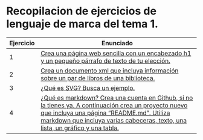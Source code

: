 # Recopilacion de ejercicios de lenguaje de marca del tema 1.

Ejercicio | Enunciado
----------|----------
1|[Crea una página web sencilla con un encabezado h1 y un pequeño párrafo de texto de tu elección.](https://github.com/mrodriguezl/ejercicio-LLMM/blob/master/tema1/ejercicio1.html)
2|[Crea un documento xml que incluya información sobre un par de libros de una biblioteca.](https://github.com/mrodriguezl/ejercicio-LLMM/blob/master/tema1/ejercicio2.xml)
3|[¿Qué es SVG? Busca un ejemplo.](https://github.com/mrodriguezl/ejercicio-LLMM/blob/master/tema1/ejercicio3.xml)
4|[¿Qué es markdown? Crea una cuenta en Github, si no la tienes ya. A continuación crea un proyecto nuevo que incluya una página “README.md”. Utiliza markdown que incluya varias cabeceras, texto, una lista, un gráfico y una tabla.](https://github.com/mrodriguezl/ejercicio-LLMM/blob/master/tema1/ejercicio4.md)
